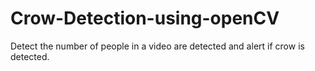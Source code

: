 # Crow-Detection-using-openCV
Detect the number of people in a video are detected and alert if crow is detected.
